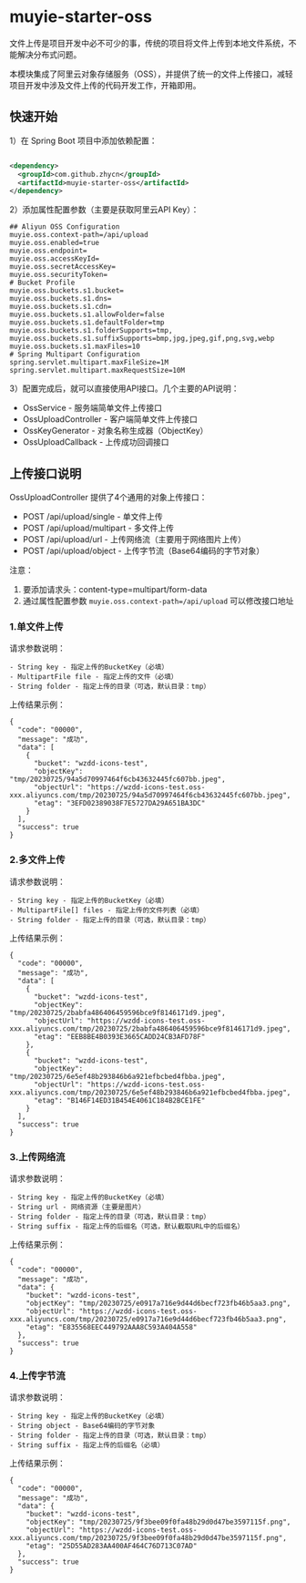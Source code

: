 # muyie-starter-oss

文件上传是项目开发中必不可少的事，传统的项目将文件上传到本地文件系统，不能解决分布式问题。

本模块集成了阿里云对象存储服务（OSS），并提供了统一的文件上传接口，减轻项目开发中涉及文件上传的代码开发工作，开箱即用。

## 快速开始

1）在 Spring Boot 项目中添加依赖配置：

```xml

<dependency>
  <groupId>com.github.zhycn</groupId>
  <artifactId>muyie-starter-oss</artifactId>
</dependency>
```

2）添加属性配置参数（主要是获取阿里云API Key）：

```properties
## Aliyun OSS Configuration
muyie.oss.context-path=/api/upload
muyie.oss.enabled=true
muyie.oss.endpoint=
muyie.oss.accessKeyId=
muyie.oss.secretAccessKey=
muyie.oss.securityToken=
# Bucket Profile
muyie.oss.buckets.s1.bucket=
muyie.oss.buckets.s1.dns=
muyie.oss.buckets.s1.cdn=
muyie.oss.buckets.s1.allowFolder=false
muyie.oss.buckets.s1.defaultFolder=tmp
muyie.oss.buckets.s1.folderSupports=tmp,
muyie.oss.buckets.s1.suffixSupports=bmp,jpg,jpeg,gif,png,svg,webp
muyie.oss.buckets.s1.maxFiles=10
# Spring Multipart Configuration
spring.servlet.multipart.maxFileSize=1M
spring.servlet.multipart.maxRequestSize=10M
```

3）配置完成后，就可以直接使用API接口。几个主要的API说明：

- OssService - 服务端简单文件上传接口
- OssUploadController - 客户端简单文件上传接口
- OssKeyGenerator - 对象名称生成器（ObjectKey）
- OssUploadCallback - 上传成功回调接口

## 上传接口说明

OssUploadController 提供了4个通用的对象上传接口：

- POST /api/upload/single - 单文件上传
- POST /api/upload/multipart - 多文件上传
- POST /api/upload/url - 上传网络流（主要用于网络图片上传）
- POST /api/upload/object - 上传字节流（Base64编码的字节对象）

注意：

1. 要添加请求头：content-type=multipart/form-data
2. 通过属性配置参数 `muyie.oss.context-path=/api/upload` 可以修改接口地址

### 1.单文件上传

请求参数说明：

```
- String key - 指定上传的BucketKey（必填）
- MultipartFile file - 指定上传的文件（必填）
- String folder - 指定上传的目录（可选，默认目录：tmp）
```

上传结果示例：

```
{
  "code": "00000",
  "message": "成功",
  "data": [
    {
      "bucket": "wzdd-icons-test",
      "objectKey": "tmp/20230725/94a5d70997464f6cb43632445fc607bb.jpeg",
      "objectUrl": "https://wzdd-icons-test.oss-xxx.aliyuncs.com/tmp/20230725/94a5d70997464f6cb43632445fc607bb.jpeg",
      "etag": "3EFD02389038F7E5727DA29A651BA3DC"
    }
  ],
  "success": true
}
```

### 2.多文件上传

请求参数说明：

```
- String key - 指定上传的BucketKey（必填）
- MultipartFile[] files - 指定上传的文件列表（必填）
- String folder - 指定上传的目录（可选，默认目录：tmp）
```

上传结果示例：

```
{
  "code": "00000",
  "message": "成功",
  "data": [
    {
      "bucket": "wzdd-icons-test",
      "objectKey": "tmp/20230725/2babfa486406459596bce9f8146171d9.jpeg",
      "objectUrl": "https://wzdd-icons-test.oss-xxx.aliyuncs.com/tmp/20230725/2babfa486406459596bce9f8146171d9.jpeg",
      "etag": "EEB8BE4B0393E3665CADD24CB3AFD78F"
    },
    {
      "bucket": "wzdd-icons-test",
      "objectKey": "tmp/20230725/6e5ef48b293846b6a921efbcbed4fbba.jpeg",
      "objectUrl": "https://wzdd-icons-test.oss-xxx.aliyuncs.com/tmp/20230725/6e5ef48b293846b6a921efbcbed4fbba.jpeg",
      "etag": "B146F14ED31B454E4061C184B2BCE1FE"
    }
  ],
  "success": true
}
```

### 3.上传网络流

请求参数说明：

```
- String key - 指定上传的BucketKey（必填）
- String url - 网络资源（主要是图片）
- String folder - 指定上传的目录（可选，默认目录：tmp）
- String suffix - 指定上传的后缀名（可选，默认截取URL中的后缀名）
```

上传结果示例：

```
{
  "code": "00000",
  "message": "成功",
  "data": {
    "bucket": "wzdd-icons-test",
    "objectKey": "tmp/20230725/e0917a716e9d44d6becf723fb46b5aa3.png",
    "objectUrl": "https://wzdd-icons-test.oss-xxx.aliyuncs.com/tmp/20230725/e0917a716e9d44d6becf723fb46b5aa3.png",
    "etag": "E835568EEC449792AAA8C593A404A558"
  },
  "success": true
}
```

### 4.上传字节流

请求参数说明：

```
- String key - 指定上传的BucketKey（必填）
- String object - Base64编码的字节对象
- String folder - 指定上传的目录（可选，默认目录：tmp）
- String suffix - 指定上传的后缀名（必填）
```

上传结果示例：

```
{
  "code": "00000",
  "message": "成功",
  "data": {
    "bucket": "wzdd-icons-test",
    "objectKey": "tmp/20230725/9f3bee09f0fa48b29d0d47be3597115f.png",
    "objectUrl": "https://wzdd-icons-test.oss-xxx.aliyuncs.com/tmp/20230725/9f3bee09f0fa48b29d0d47be3597115f.png",
    "etag": "25D55AD283AA400AF464C76D713C07AD"
  },
  "success": true
}
```
